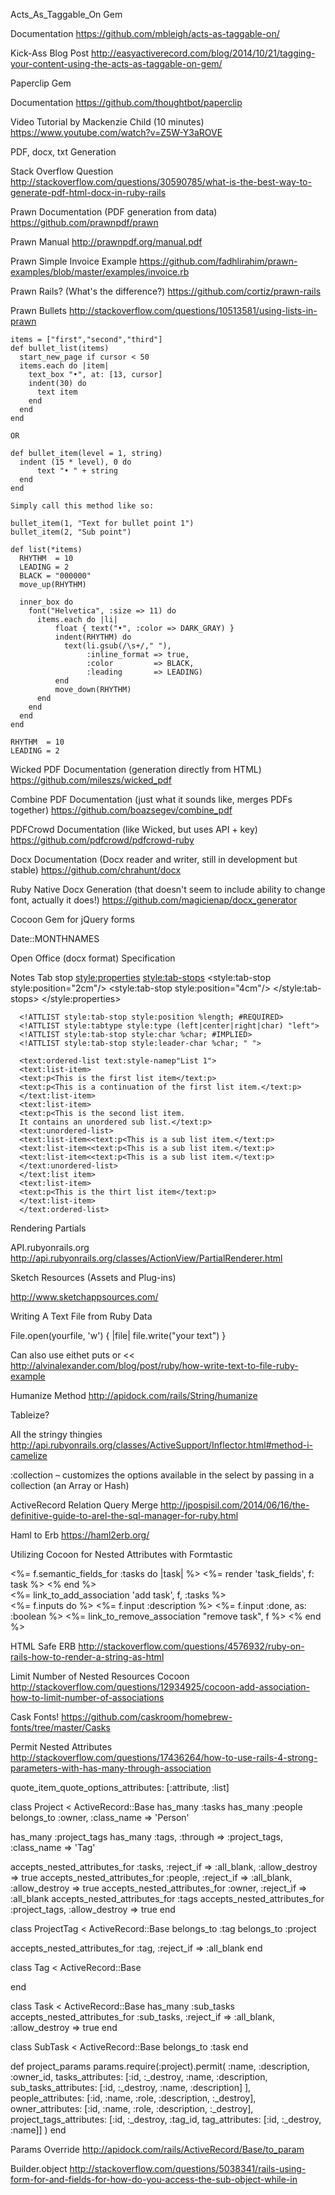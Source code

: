 Acts_As_Taggable_On Gem

  Documentation
    https://github.com/mbleigh/acts-as-taggable-on/

  Kick-Ass Blog Post 
    http://easyactiverecord.com/blog/2014/10/21/tagging-your-content-using-the-acts-as-taggable-on-gem/

Paperclip Gem

  Documentation
    https://github.com/thoughtbot/paperclip
  
  Video Tutorial by Mackenzie Child (10 minutes)
    https://www.youtube.com/watch?v=Z5W-Y3aROVE    

PDF, docx, txt Generation

  Stack Overflow Question
    http://stackoverflow.com/questions/30590785/what-is-the-best-way-to-generate-pdf-html-docx-in-ruby-rails

  Prawn Documentation (PDF generation from data)
    https://github.com/prawnpdf/prawn

  Prawn Manual
    http://prawnpdf.org/manual.pdf

  Prawn Simple Invoice Example 
    https://github.com/fadhlirahim/prawn-examples/blob/master/examples/invoice.rb

  Prawn Rails? (What's the difference?)
    https://github.com/cortiz/prawn-rails

  Prawn Bullets
    http://stackoverflow.com/questions/10513581/using-lists-in-prawn

    items = ["first","second","third"]
    def bullet_list(items)
      start_new_page if cursor < 50
      items.each do |item|
        text_box "•", at: [13, cursor]
        indent(30) do
          text item
        end
      end
    end

    OR

    def bullet_item(level = 1, string)
      indent (15 * level), 0 do
          text "• " + string
      end
    end
    
    Simply call this method like so:

    bullet_item(1, "Text for bullet point 1")
    bullet_item(2, "Sub point")

    def list(*items)
      RHYTHM  = 10
      LEADING = 2
      BLACK = "000000"
      move_up(RHYTHM)

      inner_box do
        font("Helvetica", :size => 11) do
          items.each do |li|
              float { text("•", :color => DARK_GRAY) }
              indent(RHYTHM) do
                text(li.gsub(/\s+/," "),
                     :inline_format => true,
                     :color         => BLACK,
                     :leading       => LEADING)
              end
              move_down(RHYTHM)
          end
        end
      end
    end

    RHYTHM  = 10
    LEADING = 2

  Wicked PDF Documentation (generation directly from HTML)
    https://github.com/mileszs/wicked_pdf

  Combine PDF Documentation (just what it sounds like, merges PDFs together)
    https://github.com/boazsegev/combine_pdf

  PDFCrowd Documentation (like Wicked, but uses API + key)
    https://github.com/pdfcrowd/pdfcrowd-ruby

  Docx Documentation (Docx reader and writer, still in development but stable)
    https://github.com/chrahunt/docx

  Ruby Native Docx Generation (that doesn't seem to include ability to change font, actually it does!)
    https://github.com/magicienap/docx_generator

Cocoon Gem for jQuery forms 

Date::MONTHNAMES

Open Office (docx format)
  Specification

  Notes
    Tab stop 
      <style:properties>
      <style:tab-stops>
      <style:tab-stop style:position="2cm"/>
      <style:tab-stop style:position="4cm"/>
      </style:tab-stops>
      </style:properties>

      <!ATTLIST style:tab-stop style:position %length; #REQUIRED>
      <!ATTLIST style:tabtype style:type (left|center|right|char) "left">
      <!ATTLIST style:tab-stop style:char %char; #IMPLIED>
      <!ATTLIST style:tab-stop style:leader-char %char; " "> 

      <text:ordered-list text:style-namep"List 1">
      <text:list-item>
      <text:p<This is the first list item</text:p>
      <text:p<This is a continuation of the first list item.</text:p>
      </text:list-item>
      <text:list-item>
      <text:p<This is the second list item.
      It contains an unordered sub list.</text:p>
      <text:unordered-list>
      <text:list-item<<text:p<This is a sub list item.</text:p>
      <text:list-item<<text:p<This is a sub list item.</text:p>
      <text:list-item<<text:p<This is a sub list item.</text:p>
      </text:unordered-list>
      </text:list item>
      <text:list-item>
      <text:p<This is the thirt list item</text:p>
      </text:list-item>
      </text:ordered-list>

Rendering Partials

  API.rubyonrails.org
    http://api.rubyonrails.org/classes/ActionView/PartialRenderer.html

Sketch Resources (Assets and Plug-ins)

  http://www.sketchappsources.com/

Writing A Text File from Ruby Data
  
  File.open(yourfile, 'w') { |file| file.write("your text") }

  Can also use eithet puts or << 
    http://alvinalexander.com/blog/post/ruby/how-write-text-to-file-ruby-example

Humanize Method
  http://apidock.com/rails/String/humanize

Tableize? 

All the stringy thingies
  http://api.rubyonrails.org/classes/ActiveSupport/Inflector.html#method-i-camelize

:collection – customizes the options available in the select by passing in a collection (an Array or Hash)

ActiveRecord Relation Query Merge
  http://jpospisil.com/2014/06/16/the-definitive-guide-to-arel-the-sql-manager-for-ruby.html

Haml to Erb
  https://haml2erb.org/

Utilizing Cocoon for Nested Attributes with Formtastic

  <div id="tasks">
    <%= f.semantic_fields_for :tasks do |task| %>
      <%= render 'task_fields', f: task %>
    <% end %>
    <div class="links">
      <%= link_to_add_association 'add task', f, :tasks %>
    </div>
  </div>

  <div class="nested-fields">
    <%= f.inputs do %>
      <%= f.input :description %>
      <%= f.input :done, as: :boolean %>
      <%= link_to_remove_association "remove task", f %>
    <% end %>
  </div>

HTML Safe ERB
  http://stackoverflow.com/questions/4576932/ruby-on-rails-how-to-render-a-string-as-html

Limit Number of Nested Resources Cocoon
  http://stackoverflow.com/questions/12934925/cocoon-add-association-how-to-limit-number-of-associations

Cask Fonts!
  https://github.com/caskroom/homebrew-fonts/tree/master/Casks

Permit Nested Attributes
  http://stackoverflow.com/questions/17436264/how-to-use-rails-4-strong-parameters-with-has-many-through-association

  quote_item_quote_options_attributes: [:attribute, :list]

class Project < ActiveRecord::Base
  has_many :tasks
  has_many :people
  belongs_to :owner, :class_name => 'Person'

  has_many :project_tags
  has_many :tags, :through => :project_tags, :class_name => 'Tag'

  accepts_nested_attributes_for :tasks, :reject_if => :all_blank, :allow_destroy => true
  accepts_nested_attributes_for :people, :reject_if => :all_blank, :allow_destroy => true
  accepts_nested_attributes_for :owner, :reject_if => :all_blank
  accepts_nested_attributes_for :tags
  accepts_nested_attributes_for :project_tags, :allow_destroy => true
end

class ProjectTag < ActiveRecord::Base
  belongs_to :tag
  belongs_to :project

  accepts_nested_attributes_for :tag, :reject_if => :all_blank
end

class Tag < ActiveRecord::Base

end

class Task < ActiveRecord::Base
  has_many :sub_tasks
  accepts_nested_attributes_for :sub_tasks, :reject_if => :all_blank, :allow_destroy => true
end

class SubTask < ActiveRecord::Base
  belongs_to :task
end

def project_params
    params.require(:project).permit(
        :name, :description, :owner_id,
        tasks_attributes: [:id, :_destroy, :name, :description, sub_tasks_attributes: [:id, :_destroy, :name, :description] ],
        people_attributes: [:id, :name, :role, :description, :_destroy],
        owner_attributes: [:id, :name, :role, :description, :_destroy],
        project_tags_attributes: [:id, :_destroy, :tag_id, tag_attributes: [:id, :_destroy, :name]]
    )
end

Params Override
  http://apidock.com/rails/ActiveRecord/Base/to_param

Builder.object
  http://stackoverflow.com/questions/5038341/rails-using-form-for-and-fields-for-how-do-you-access-the-sub-object-while-in





